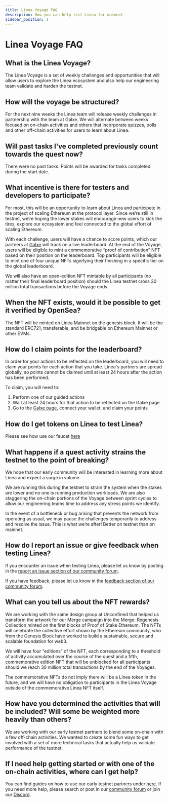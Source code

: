 ```yaml
---
title: Linea Voyage FAQ
description: How you can help test Linea for mainnet
sidebar_position: 1
---
```


# Linea Voyage FAQ

## What is the Linea Voyage?

The Linea Voyage is a set of weekly challenges and opportunities that will allow users to explore the Linea ecosystem and also help our engineering team validate and harden the testnet.

## How will the voyage be structured?

For the next nine weeks the Linea team will release weekly challenges in partnership with the team at Galxe. We will alternate between weeks focused on on-chain activities and others that incorporate quizzes, polls and other off-chain activities for users to learn about Linea.

## Will past tasks I've completed previously count towards the quest now?

There were no past tasks. Points will be awarded for tasks completed during the start date.

## What incentive is there for testers and developers to participate?

For most, this will be an opportunity to learn about Linea and participate in the project of scaling Ethereum at the protocol layer. Since we’re still in testnet, we’re hoping the lower stakes will encourage new users to kick the tires, explore our ecosystem and feel connected to the global effort of scaling Ethereum.

With each challenge, users will have a chance to score points, which our partners at [Galxe](https://galxe.com/Linea/campaign/GCzWYUZXj4) will track on a live leaderboard. At the end of the Voyage, users will be eligible to mint a commemorative “proof of contribution” NFT based on their position on the leaderboard. Top participants will be eligible to mint one of four unique NFTs signifying their finishing in a specific tier on the global leaderboard.

We will also have an open-edition NFT mintable by all participants (no matter their final leaderboard position) should the Linea testnet cross 30 million total transactions before the Voyage ends.

## When the NFT exists, would it be possible to get it verified by OpenSea?

The NFT will be minted on Linea Mainnet on the genesis block. It will be the standard ERC721, transferable, and be bridgable on Ethereum Mainnet or other EVMs.

## How do I claim points for the leaderboard?

In order for your actions to be reflected on the leaderboard, you will need to claim your points for each action that you take. Linea's partners are spread globally, so points cannot be claimed until at least 24 hours after the action has been performed.

To claim, you will need to:

1. Perform one of our guided actions
1. Wait at least 24 hours for that action to be reflected on the Galxe page
1. Go to the [Galxe page](https://galxe.com/Linea/campaign/GCzWYUZXj4), connect your wallet, and claim your points

## How do I get tokens on Linea to test Linea?

Please see how use our faucet [here](/use-mainnet/fund.md)

## What happens if a quest activity strains the testnet to the point of breaking?

We hope that our early community will be interested in learning more about Linea and expect a surge in volume.

We are running this during the testnet to strain the system when the stakes are lower and no one is running production workloads. We are also staggering the on-chain portions of the Voyage between sprint cycles to allow our engineering teams time to address any stress points we identify.

In the event of a bottleneck or bug arising that prevents the network from operating as usual, we may pause the challenges temporarily to address and resolve the issue. This is what we’re after! Better on testnet than on mainnet.

## How do I report an issue or give feedback when testing Linea?

If you encounter an issue when testing Linea, please let us know by posting in the [report an issue section of our community forum](https://community.linea.build/c/bug-reports/4).

If you have feedback, please let us know in the [feedback section of our community forum](https://community.linea.build/c/feedback/7).

## What can you tell us about the NFT rewards?

We are working with the same design group at Unconfined that helped us transform the artwork for our Merge campaign into the Merge: Regenesis Collection minted on the first blocks of Proof of Stake Ethereum. The NFTs will celebrate the collective effort shown by the Ethereum community, who from the Genesis Block have worked to build a sustainable, secure and scalable foundation for web3.

We will have four “editions” of the NFT, each corresponding to a threshold of activity accumulated over the course of the quest and a fifth, commemorative edition NFT that will be unblocked for all participants should we reach 30 million total transactions by the end of the Voyages.

The commemorative NFTs do not imply there will be a Linea token in the future, and we will have no obligation to participants in the Linea Voyage outside of the commemorative Linea NFT itself.

## How have you determined the activities that will be included? Will some be weighted more heavily than others?

We are working with our early testnet partners to blend some on-chain with a few off-chain activities. We wanted to create some fun ways to get involved with a set of more technical tasks that actually help us validate performance of the testnet.

## If I need help getting started or with one of the on-chain activities, where can I get help?

You can find guides on how to use our early testnet partners under [here](/use-mainnet/explore). If you need more help, please search or post in our [community forum](https://community.linea.build/) or join our [Discord](https://discord.com/invite/consensys).
